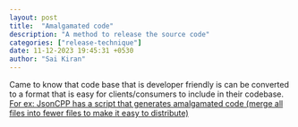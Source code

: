```yaml
---
layout: post
title:  "Amalgamated code"
description: "A method to release the source code"
categories: ["release-technique"]
date: 11-12-2023 19:45:31 +0530
author: "Sai Kiran"
---
```


Came to know that code base that is developer friendly is can be converted to a format that is easy for clients/consumers to include in their codebase.
[For ex: JsonCPP has a script that generates amalgamated code (merge all files into fewer files to make it easy to distribute)
](https://github.com/open-source-parsers/jsoncpp/blob/master/amalgamate.py)